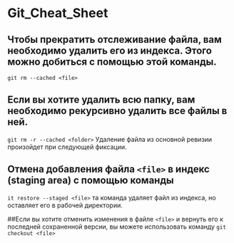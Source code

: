 # Git_Cheat_Sheet

## Чтобы прекратить отслеживание файла, вам необходимо удалить его из индекса. Этого можно добиться с помощью этой команды.
`git rm --cached <file>`

## Если вы хотите удалить всю папку, вам необходимо рекурсивно удалить все файлы в ней.
`git rm -r --cached <folder>`
Удаление файла из основной ревизии произойдет при следующей фиксации.

## Отмена добавления файла `<file>` в индекс (staging area) с помощью команды 
`it restore --staged <file>`
та команда удаляет файл из индекса, но оставляет его в рабочей директории. 

##Если вы хотите отменить изменения в файле `<file>` и вернуть его к последней сохраненной версии, вы можете использовать команду 
`git checkout <file>`
